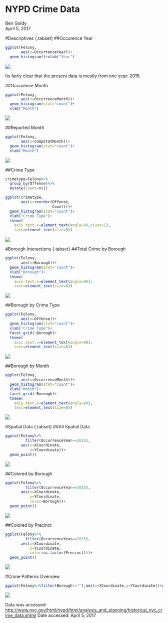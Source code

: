 # NYPD Crime Data
Ben Goldy  
April 5, 2017  


#Descriptives {.tabset}
##Occurence Year

```r
ggplot(Felony,
       aes(x=OccurrenceYear))+
  geom_histogram()+xlab("Year")
```

![](NYPD-Crime_Data_html_files/figure-html/summary_year-1.png)<!-- -->

Its fairly clear that the present data is mostly from one year: 2015.

##Occurence Month

```r
ggplot(Felony,
       aes(x=OccurrenceMonth))+
  geom_histogram(stat="count")+
  xlab("Month")
```

![](NYPD-Crime_Data_html_files/figure-html/summary_occmonth-1.png)<!-- -->

##Reported Month

```r
ggplot(Felony,
       aes(x=CompStatMonth))+
  geom_histogram(stat="count")+
  xlab("Month")
```

![](NYPD-Crime_Data_html_files/figure-html/summary_reportedmonth-1.png)<!-- -->

##Crime Type

```r
crimetype=Felony%>%
  group_by(Offense)%>%
  mutate(Count=n())

ggplot(crimetype,
       aes(x=reorder(Offense,
                     Count)))+
  geom_histogram(stat="count")+
  xlab("Crime Type")+
  theme(
    axis.text.x=element_text(angle=90,vjust=1),
    text=element_text(size=8))
```

![](NYPD-Crime_Data_html_files/figure-html/summary_crimetype-1.png)<!-- -->

#Borough Interactions {.tabset}
##Total Crime by Borough

```r
ggplot(Felony,
       aes(x=Borough))+
  geom_histogram(stat="count")+
  xlab("Borough")+
  theme(
    axis.text.x=element_text(angle=90),
    text=element_text(size=8))
```

![](NYPD-Crime_Data_html_files/figure-html/borough_totalCrime-1.png)<!-- -->

##Borough by Crime Type

```r
ggplot(Felony,
       aes(x=Offense))+
  geom_histogram(stat="count")+
  xlab("Crime Type")+
  facet_grid(~Borough)+
  theme(
    axis.text.x=element_text(angle=90),
    text=element_text(size=8))
```

![](NYPD-Crime_Data_html_files/figure-html/borough_crimetype-1.png)<!-- -->

##Borough by Month

```r
ggplot(Felony,
       aes(x=OccurrenceMonth))+
  geom_histogram(stat="count")+
  xlab("Month")+
  facet_grid(~Borough)+
  theme(
    axis.text.x=element_text(angle=90),
    text=element_text(size=8))
```

![](NYPD-Crime_Data_html_files/figure-html/summary_borough_by_month-1.png)<!-- -->

#Spatial Data {.tabset}
##All Spatial Data

```r
ggplot(Felony%>%
         filter(OccurrenceYear==2015),
       aes(x=XCoordinate,
           y=YCoordinate))+
  geom_point()
```

![](NYPD-Crime_Data_html_files/figure-html/map-1.png)<!-- -->

##Colored by Borough

```r
ggplot(Felony%>%
         filter(OccurrenceYear==2015),
       aes(x=XCoordinate,
           y=YCoordinate,
           color=Borough))+
  geom_point()
```

![](NYPD-Crime_Data_html_files/figure-html/map_color-1.png)<!-- -->

##Colored by Precinct

```r
ggplot(Felony%>%
         filter(OccurrenceYear==2015),
       aes(x=XCoordinate,
           y=YCoordinate,
           color=as.factor(Precinct)))+
  geom_point()
```

![](NYPD-Crime_Data_html_files/figure-html/map_color_prcnct-1.png)<!-- -->

#Crime Patterns Overview

```r
ggplot(Felony%>%filter(Borough!=""),aes(x=XCoordinate,y=YCoordinate))+geom_density2d()+facet_grid(Borough~Offense,labeller=label_both)
```

![](NYPD-Crime_Data_html_files/figure-html/spatialpattern-1.png)<!-- -->

Data was accessed: http://www.nyc.gov/html/nypd/html/analysis_and_planning/historical_nyc_crime_data.shtml
Date accessed: April 5, 2017
